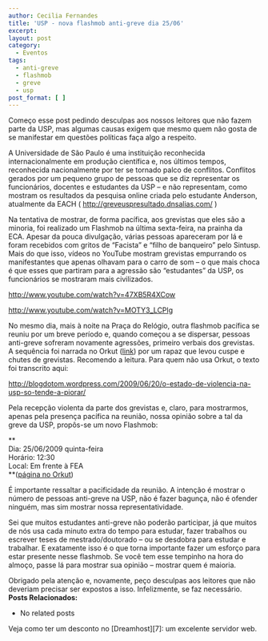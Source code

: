 ```yaml
---
author: Cecilia Fernandes
title: 'USP - nova flashmob anti-greve dia 25/06'
excerpt:
layout: post
category:
  - Eventos
tags:
  - anti-greve
  - flashmob
  - greve
  - usp
post_format: [ ]
---
```

Começo esse post pedindo desculpas aos nossos leitores que não fazem parte da USP, mas algumas causas exigem que mesmo quem não gosta de se manifestar em questões políticas faça algo a respeito.

A Universidade de São Paulo é uma instituição reconhecida internacionalmente em produção científica e, nos últimos tempos, reconhecida nacionalmente por ter se tornado palco de conflitos. Conflitos gerados por um pequeno grupo de pessoas que se diz representar os funcionários, docentes e estudantes da USP – e não representam, como mostram os resultados da pesquisa online criada pelo estudante Anderson, atualmente da EACH ( http://greveuspresultado.dnsalias.com/ )

Na tentativa de mostrar, de forma pacífica, aos grevistas que eles são a minoria, foi realizado um Flashmob na última sexta-feira, na prainha da ECA. Apesar da pouca divulgação, várias pessoas apareceram por lá e foram recebidos com gritos de “Facista” e “filho de banqueiro” pelo Sintusp. Mais do que isso, vídeos no YouTube mostram grevistas empurrando os manifestantes que apenas olhavam para o carro de som – o que mais choca é que esses que partiram para a agressão são “estudantes” da USP, os funcionários se mostraram mais civilizados.

http://www.youtube.com/watch?v=47XB5R4XCow

http://www.youtube.com/watch?v=MOTY3_LCPlg

No mesmo dia, mais à noite na Praça do Relógio, outra flashmob pacífica se reuniu por um breve período e, quando começou a se dispersar, pessoas anti-greve sofreram novamente agressões, primeiro verbais dos grevistas. A sequência foi narrada no Orkut ([link][1]) por um rapaz que levou cuspe e chutes de grevistas. Recomendo a leitura. Para quem não usa Orkut, o texto foi transcrito aqui:

http://blogdotom.wordpress.com/2009/06/20/o-estado-de-violencia-na-usp-so-tende-a-piorar/

Pela recepção violenta da parte dos grevistas e, claro, para mostrarmos, apenas pela presença pacífica na reunião, nossa opinião sobre a tal da greve da USP, propôs-se um novo Flashmob:

**  
Dia: 25/06/2009 quinta-feira  
Horário: 12:30  
Local: Em frente à FEA  
**([página no Orkut][2])

É importante ressaltar a pacificidade da reunião. A intenção é mostrar o número de pessoas anti-greve na USP, não é fazer bagunça, não é ofender ninguém, mas sim mostrar nossa representatividade.

Sei que muitos estudantes anti-greve não poderão participar, já que muitos de nós usa cada minuto extra do tempo para estudar, fazer trabalhos ou escrever teses de mestrado/doutorado – ou se desdobra para estudar e trabalhar. E exatamente isso é o que torna importante fazer um esforço para estar presente nesse flashmob. Se você tem esse tempinho na hora do almoço, passe lá para mostrar sua opinião – mostrar quem é maioria.

Obrigado pela atenção e, novamente, peço desculpas aos leitores que não deveriam precisar ser expostos a isso. Infelizmente, se faz necessário. 
**Posts Relacionados:** 
*   No related posts










Veja como ter um desconto no [Dreamhost][7]: um excelente servidor web.

 [1]: http://www.orkut.com.br/Main#CommMsgs.aspx?cmm=35362&tid=5349161641509978921&na=1&nst=1
 [2]: http://www.orkut.com.br/Main#CommMsgs.aspx?cmm=35362&tid=5349430734103718728&na=1&nst=1





